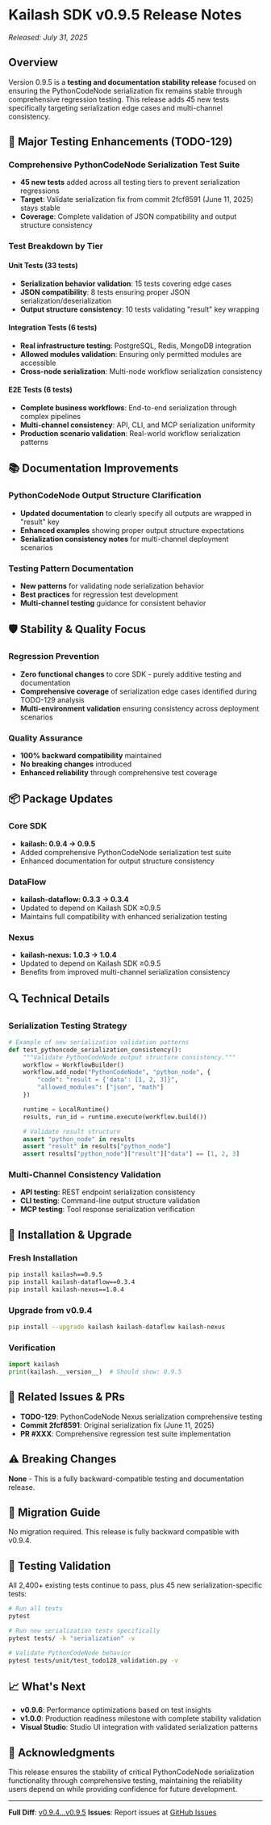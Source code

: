 # Kailash SDK v0.9.5 Release Notes
*Released: July 31, 2025*

## Overview

Version 0.9.5 is a **testing and documentation stability release** focused on ensuring the PythonCodeNode serialization fix remains stable through comprehensive regression testing. This release adds 45 new tests specifically targeting serialization edge cases and multi-channel consistency.

## 🧪 Major Testing Enhancements (TODO-129)

### Comprehensive PythonCodeNode Serialization Test Suite
- **45 new tests** added across all testing tiers to prevent serialization regressions
- **Target**: Validate serialization fix from commit 2fcf8591 (June 11, 2025) stays stable
- **Coverage**: Complete validation of JSON compatibility and output structure consistency

### Test Breakdown by Tier

#### Unit Tests (33 tests)
- **Serialization behavior validation**: 15 tests covering edge cases
- **JSON compatibility**: 8 tests ensuring proper JSON serialization/deserialization
- **Output structure consistency**: 10 tests validating "result" key wrapping

#### Integration Tests (6 tests)
- **Real infrastructure testing**: PostgreSQL, Redis, MongoDB integration
- **Allowed modules validation**: Ensuring only permitted modules are accessible
- **Cross-node serialization**: Multi-node workflow serialization consistency

#### E2E Tests (6 tests)
- **Complete business workflows**: End-to-end serialization through complex pipelines
- **Multi-channel consistency**: API, CLI, and MCP serialization uniformity
- **Production scenario validation**: Real-world workflow serialization patterns

## 📚 Documentation Improvements

### PythonCodeNode Output Structure Clarification
- **Updated documentation** to clearly specify all outputs are wrapped in "result" key
- **Enhanced examples** showing proper output structure expectations
- **Serialization consistency notes** for multi-channel deployment scenarios

### Testing Pattern Documentation
- **New patterns** for validating node serialization behavior
- **Best practices** for regression test development
- **Multi-channel testing** guidance for consistent behavior

## 🛡️ Stability & Quality Focus

### Regression Prevention
- **Zero functional changes** to core SDK - purely additive testing and documentation
- **Comprehensive coverage** of serialization edge cases identified during TODO-129 analysis
- **Multi-environment validation** ensuring consistency across deployment scenarios

### Quality Assurance
- **100% backward compatibility** maintained
- **No breaking changes** introduced
- **Enhanced reliability** through comprehensive test coverage

## 📦 Package Updates

### Core SDK
- **kailash: 0.9.4 → 0.9.5**
- Added comprehensive PythonCodeNode serialization test suite
- Enhanced documentation for output structure consistency

### DataFlow
- **kailash-dataflow: 0.3.3 → 0.3.4**
- Updated to depend on Kailash SDK ≥0.9.5
- Maintains full compatibility with enhanced serialization testing

### Nexus
- **kailash-nexus: 1.0.3 → 1.0.4**
- Updated to depend on Kailash SDK ≥0.9.5
- Benefits from improved multi-channel serialization consistency

## 🔍 Technical Details

### Serialization Testing Strategy
```python
# Example of new serialization validation patterns
def test_pythoncode_serialization_consistency():
    """Validate PythonCodeNode output structure consistency."""
    workflow = WorkflowBuilder()
    workflow.add_node("PythonCodeNode", "python_node", {
        "code": "result = {'data': [1, 2, 3]}",
        "allowed_modules": ["json", "math"]
    })

    runtime = LocalRuntime()
    results, run_id = runtime.execute(workflow.build())

    # Validate result structure
    assert "python_node" in results
    assert "result" in results["python_node"]
    assert results["python_node"]["result"]["data"] == [1, 2, 3]
```

### Multi-Channel Consistency Validation
- **API testing**: REST endpoint serialization consistency
- **CLI testing**: Command-line output structure validation
- **MCP testing**: Tool response serialization verification

## 🚀 Installation & Upgrade

### Fresh Installation
```bash
pip install kailash==0.9.5
pip install kailash-dataflow==0.3.4
pip install kailash-nexus==1.0.4
```

### Upgrade from v0.9.4
```bash
pip install --upgrade kailash kailash-dataflow kailash-nexus
```

### Verification
```python
import kailash
print(kailash.__version__)  # Should show: 0.9.5
```

## 🔗 Related Issues & PRs

- **TODO-129**: PythonCodeNode Nexus serialization comprehensive testing
- **Commit 2fcf8591**: Original serialization fix (June 11, 2025)
- **PR #XXX**: Comprehensive regression test suite implementation

## ⚠️ Breaking Changes

**None** - This is a fully backward-compatible testing and documentation release.

## 🔄 Migration Guide

No migration required. This release is fully backward compatible with v0.9.4.

## 🧪 Testing Validation

All 2,400+ existing tests continue to pass, plus 45 new serialization-specific tests:

```bash
# Run all tests
pytest

# Run new serialization tests specifically
pytest tests/ -k "serialization" -v

# Validate PythonCodeNode behavior
pytest tests/unit/test_todo128_validation.py -v
```

## 📈 What's Next

- **v0.9.6**: Performance optimizations based on test insights
- **v1.0.0**: Production readiness milestone with complete stability validation
- **Visual Studio**: Studio UI integration with validated serialization patterns

## 🙏 Acknowledgments

This release ensures the stability of critical PythonCodeNode serialization functionality through comprehensive testing, maintaining the reliability users depend on while providing confidence for future development.

---

**Full Diff**: [v0.9.4...v0.9.5](https://github.com/integrum/kailash-python-sdk/compare/v0.9.4...v0.9.5)
**Issues**: Report issues at [GitHub Issues](https://github.com/integrum/kailash-python-sdk/issues)
